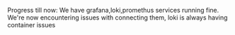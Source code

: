 Progress till now: We have grafana,loki,promethus services running fine.
We're now encountering issues with connecting them, loki is always having container issues

